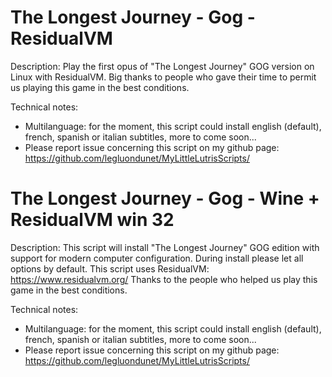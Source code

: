 # The Longest Journey - Gog - ResidualVM

Description:
Play the first opus of "The Longest Journey" GOG version on Linux with ResidualVM.
Big thanks to people who gave their time to permit us playing this game in the best conditions.

Technical notes:
- Multilanguage: for the moment, this script could install english (default), french, spanish or italian subtitles, more to come soon...
- Please report issue concerning this script on my github page:
https://github.com/legluondunet/MyLittleLutrisScripts/

# The Longest Journey - Gog - Wine + ResidualVM win 32

Description:
This script will install "The Longest Journey" GOG edition with support for modern computer configuration.
During install please let all options by default.
This script uses ResidualVM: https://www.residualvm.org/
Thanks to the people who helped us play this game in the best conditions.

Technical notes:
- Multilanguage: for the moment, this script could install english (default), french, spanish or italian subtitles, more to come soon...
- Please report issue concerning this script on my github page:
https://github.com/legluondunet/MyLittleLutrisScripts/
